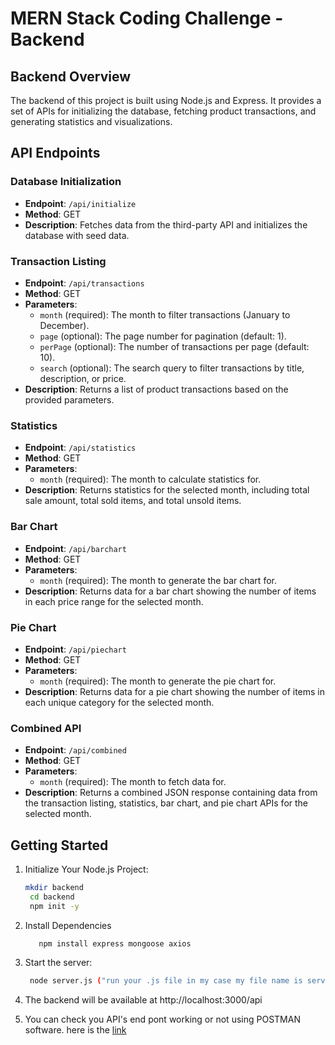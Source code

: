 # MERN Stack Coding Challenge - Backend

## Backend Overview
The backend of this project is built using Node.js and Express. It provides a set of APIs for initializing the database, fetching product transactions, and generating statistics and visualizations.

## API Endpoints

### Database Initialization
- **Endpoint**: `/api/initialize`
- **Method**: GET
- **Description**: Fetches data from the third-party API and initializes the database with seed data.

### Transaction Listing
- **Endpoint**: `/api/transactions`
- **Method**: GET
- **Parameters**: 
  - `month` (required): The month to filter transactions (January to December).
  - `page` (optional): The page number for pagination (default: 1).
  - `perPage` (optional): The number of transactions per page (default: 10).
  - `search` (optional): The search query to filter transactions by title, description, or price.
- **Description**: Returns a list of product transactions based on the provided parameters.

### Statistics
- **Endpoint**: `/api/statistics`
- **Method**: GET
- **Parameters**: 
  - `month` (required): The month to calculate statistics for.
- **Description**: Returns statistics for the selected month, including total sale amount, total sold items, and total unsold items.

### Bar Chart
- **Endpoint**: `/api/barchart`
- **Method**: GET
- **Parameters**: 
  - `month` (required): The month to generate the bar chart for.
- **Description**: Returns data for a bar chart showing the number of items in each price range for the selected month.

### Pie Chart
- **Endpoint**: `/api/piechart`
- **Method**: GET
- **Parameters**: 
  - `month` (required): The month to generate the pie chart for.
- **Description**: Returns data for a pie chart showing the number of items in each unique category for the selected month.

### Combined API
- **Endpoint**: `/api/combined`
- **Method**: GET
- **Parameters**: 
  - `month` (required): The month to fetch data for.
- **Description**: Returns a combined JSON response containing data from the transaction listing, statistics, bar chart, and pie chart APIs for the selected month.

## Getting Started
1. Initialize Your Node.js Project:
   ```bash
   mkdir backend
    cd backend
    npm init -y

2. Install Dependencies
    ```bash
       npm install express mongoose axios

3. Start the server:
    ```bash
     node server.js ("run your .js file in my case my file name is server.js ")
    
4. The backend will be available at http://localhost:3000/api

5. You can check you API's end pont working or not using POSTMAN software.
   here is the [link](https://www.postman.com/downloads/)
